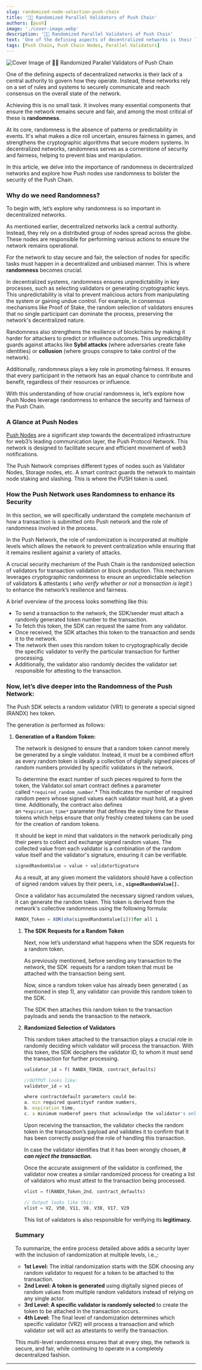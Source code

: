 ```yaml
---
slug: randomized-node-selection-push-chain
title: '👋🏾 Randomized Parallel Validators of Push Chain'
authors: [push]
image: './cover-image.webp'
description: '👋🏾 Randomized Parallel Validators of Push Chain'
text: 'One of the defining aspects of decentralized networks is their lack of a central authority to govern how they operate. Instead, these networks rely on a set of rules and systems to securely communicate and reach consensus on the overall state of the network.'
tags: [Push Chain, Push Chain Nodes, Parallel Validators]
---
```


![Cover Image of 👋🏾 Randomized Parallel Validators of Push Chain](./cover-image.webp)

<!--truncate-->


One of the defining aspects of decentralized networks is their lack of a central authority to govern how they operate. Instead, these networks rely on a set of rules and systems to securely communicate and reach consensus on the overall state of the network.

Achieving this is no small task. It involves many essential components that ensure the network remains secure and fair, and among the most critical of these is **randomness**.

At its core, randomness is the absence of patterns or predictability in events. It's what makes a dice roll uncertain, ensures fairness in games, and strengthens the cryptographic algorithms that secure modern systems. In decentralized networks, randomness serves as a cornerstone of security and fairness, helping to prevent bias and manipulation.

In this article, we delve into the importance of randomness in decentralized networks and explore how Push nodes use randomness to bolster the security of the Push Chain.

### Why do we need Randomness?

To begin with, let’s explore why randomness is so important in decentralized networks.

As mentioned earlier, decentralized networks lack a central authority. Instead, they rely on a distributed group of nodes spread across the globe. These nodes are responsible for performing various actions to ensure the network remains operational.

For the network to stay secure and fair, the selection of nodes for specific tasks must happen in a decentralized and unbiased manner. This is where **randomness** becomes crucial.

In decentralized systems, randomness ensures unpredictability in key processes, such as selecting validators or generating cryptographic keys. This unpredictability is vital to prevent malicious actors from manipulating the system or gaining undue control. For example, in consensus mechanisms like Proof of Stake, the random selection of validators ensures that no single participant can dominate the process, preserving the network's decentralized nature.

Randomness also strengthens the resilience of blockchains by making it harder for attackers to predict or influence outcomes. This unpredictability guards against attacks like **Sybil attacks** (where adversaries create fake identities) or **collusion** (where groups conspire to take control of the network).

Additionally, randomness plays a key role in promoting fairness. It ensures that every participant in the network has an equal chance to contribute and benefit, regardless of their resources or influence.

With this understanding of how crucial randomness is, let’s explore how Push Nodes leverage randomness to enhance the security and fairness of the Push Chain.

### A Glance at Push Nodes

[Push Nodes](https://push.org/blog/explaining-push-nodes/) are a significant step towards the decentralized infrastructure for web3’s leading communication layer, the Push Protocol Network. This network is designed to facilitate secure and efficient movement of web3 notifications.

The Push Network comprises different types of nodes such as Validator Nodes, Storage nodes, etc. A smart contract guards the network to maintain node staking and slashing. This is where the PUSH token is used.

### How the Push Network uses Randomness to enhance its Security[](https://push.org/blog/the-role-of-randomness-in-push-nodes/#how-the-push-network-uses-randomness-to-enhance-its-security)

In this section, we will specifically understand the complete mechanism of how a transaction is submitted onto Push network and the role of randomness involved in the process.

In the Push Network, the role of randomization is incorporated at multiple levels which allows the network to prevent centralization while ensuring that it remains resilient against a variety of attacks.

A crucial security mechanism of the Push Chain is the randomized selection of validators for transaction validation or block production. This mechanism leverages cryptographic randomness to ensure an unpredictable selection of validators & attestants ( *who verify whether or not a transaction is legit* ) to enhance the network’s resilience and fairness.

A brief overview of the process looks something like this:

- To send a transaction to the network, the SDK/sender must attach a randomly generated token number to the transaction.
- To fetch this token, the SDK can request the same from any validator.
- Once received, the SDK attaches this token to the transaction and sends it to the network.
- The network then uses this random token to cryptographically decide the specific validator to verify the particular transaction for further processing.
- Additionally, the validator also randomly decides the validator set responsible for attesting to the transaction.

### **Now, let’s dive deeper into the Randomness of the Push Network:**[](https://push.org/blog/the-role-of-randomness-in-push-nodes/#now-lets-dive-deeper-into-the-randomness-of-the-push-network)

The Push SDK selects a random validator (VR1) to generate a special signed (RANDX) hex token.

The generation is performed as follows:

1. **Generation of a Random Token:**
    
    The network is designed to ensure that a random token cannot merely be generated by a single validator. Instead, it must be a combined effort as every random token is ideally a collection of digitally signed pieces of random numbers provided by specific validators in the network.
    
    To determine the exact number of such pieces required to form the token, the Validator.sol smart contract defines a parameter called `*required_random_number`.* This indicates the number of required random peers whose signed values each validator must hold, at a given time. Additionally, the contract also defines an `*expiration_time*` parameter that defines the expiry time for these tokens which helps ensure that only freshly created tokens can be used for the creation of random tokens.
    
    It should be kept in mind that validators in the network periodically ping their peers to collect and exchange signed random values. The collected value from each validator is a combination of the random value itself and the validator's signature, ensuring it can be verifiable.
    
    ```jsx
    signedRandomValue = value + validatorSignature
    
    ```
    
    As a result, at any given moment the validators should have a collection of signed random values by their peers, i.e., **`signedRandomValue[].`**
    
    Once a validator has accumulated the necessary signed random values, it can generate the random token. This token is derived from the network's collective randomness using the following formula:
    
    ```jsx
    RANDX_Token = XOR(sha(signedRandomValue[i]))for all i
    
    ```
    
    1. **The SDK Requests for a Random Token**
        
        Next, now let’s understand what happens when the SDK requests for a random token.
        
        As previously mentioned, before sending any transaction to the network, the SDK  requests for a random token that must be attached with the transaction being sent.
        
        Now, since a random token value has already been generated ( as mentioned in step 1), any validator can provide this random token to the SDK.
        
        The SDK then attaches this random token to the transaction payloads and sends the transaction to the network.
        
    2. **Randomized Selection of Validators**
        
        This random token attached to the transaction plays a crucial role in randomly deciding which validator will process the transaction. With this token, the SDK deciphers the validator ID, to whom it must send the transaction for further processing.
        
        ```jsx
        validator_id = f( RANDX_TOKEN, contract_defaults)
        
        //OUTPUT looks like:
        validator_id = v1
        
        where contractdefault parameters could be:
        a. min required quantityof random numbers,
        b. expiration time,
        c. a minimum numberof peers that acknowledge the validator's online status.
        
        ```
        
        Upon receiving the transaction, the validator checks the random token in the transaction’s payload and validates it to confirm that it has been correctly assigned the role of handling this transaction.
        
        In case the validator identifies that it has been wrongly chosen, ***it can reject the transaction.***
        
        Once the accurate assignment of the validator is confirmed, the validator now creates a similar randomized process for creating a list of validators who must attest to the transaction being processed.
        
        ```jsx
        vlist = f(RANDX_Token_2nd, contract_defaults)
        
        // Output looks like this:
        vlist = V2, V50, V11, V8, V38, V17, V29
        
        ```
        
        This list of validators is also responsible for verifying its **legitimacy.**
        
    
    ### Summary[](https://push.org/blog/the-role-of-randomness-in-push-nodes/#summary)
    
    To summarize, the entire process detailed above adds a security layer with the inclusion of randomization at multiple levels, i.e.,:
    
    - **1st Level:** The initial randomization starts with the SDK choosing any random validator to request for a token to be attached to the transaction.
    - **2nd Level: A token is generated** using digitally signed pieces of random values from multiple random validators instead of relying on any single actor.
    - **3rd Level: A specific validator is randomly selected** to create the token to be attached in the transaction occurs.
    - **4th Level:** The final level of randomization determines which specific validator (VR2) will process a transaction and which validator set will act as attestants to verify the transaction.
    
    This multi-level randomness ensures that at every step, the network is secure, and fair, while continuing to operate in a completely decentralized fashion.
    

---